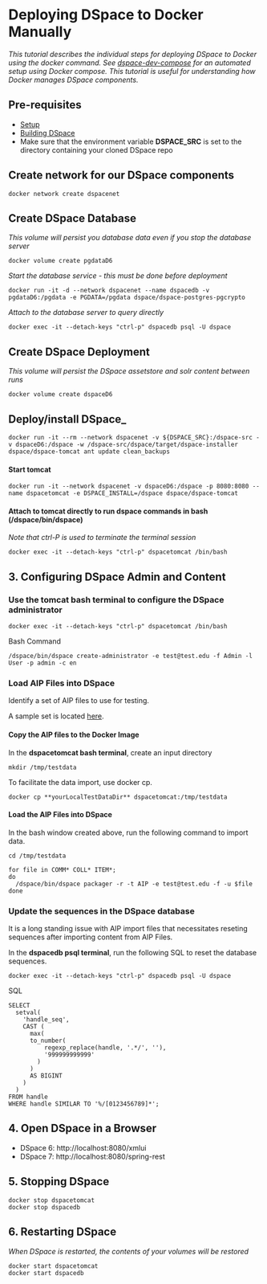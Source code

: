 # Deploying DSpace to Docker Manually
_This tutorial describes the individual steps for deploying DSpace to Docker using the docker command.  See [dspace-dev-compose](dspace-dev-compose) for an automated setup using Docker compose.  This tutorial is useful for understanding how Docker manages DSpace components._


## Pre-requisites
- [Setup](tutorialSetup.md)
- [Building DSpace](tutorialBuild.md)
- Make sure that the environment variable **DSPACE_SRC** is set to the directory containing your cloned DSpace repo

## Create network for our DSpace components

    docker network create dspacenet

## Create DSpace Database
_This volume will persist you database data even if you stop the database server_

    docker volume create pgdataD6

_Start the database service - this must be done before deployment_

    docker run -it -d --network dspacenet --name dspacedb -v pgdataD6:/pgdata -e PGDATA=/pgdata dspace/dspace-postgres-pgcrypto

_Attach to the database server to query directly_

    docker exec -it --detach-keys "ctrl-p" dspacedb psql -U dspace

## Create DSpace Deployment
_This volume will persist the DSpace assetstore and solr content between runs_

    docker volume create dspaceD6

## Deploy/install DSpace_

    docker run -it --rm --network dspacenet -v ${DSPACE_SRC}:/dspace-src -v dspaceD6:/dspace -w /dspace-src/dspace/target/dspace-installer dspace/dspace-tomcat ant update clean_backups

#### Start tomcat

    docker run -it --network dspacenet -v dspaceD6:/dspace -p 8080:8080 --name dspacetomcat -e DSPACE_INSTALL=/dspace dspace/dspace-tomcat

#### Attach to tomcat directly to run dspace commands in bash (/dspace/bin/dspace)
_Note that ctrl-P is used to terminate the terminal session_

    docker exec -it --detach-keys "ctrl-p" dspacetomcat /bin/bash

## 3. Configuring DSpace Admin and Content

### Use the tomcat bash terminal to configure the DSpace administrator

    docker exec -it --detach-keys "ctrl-p" dspacetomcat /bin/bash

Bash Command
```
/dspace/bin/dspace create-administrator -e test@test.edu -f Admin -l User -p admin -c en
```

### Load AIP Files into DSpace

Identify a set of AIP files to use for testing.

A sample set is located [here](https://github.com/DSpace-Labs/DSpace-codenvy/tree/master/TestData).

#### Copy the AIP files to the Docker Image

In the **dspacetomcat bash terminal**, create an input directory

    mkdir /tmp/testdata

To facilitate the data import, use docker cp.

    docker cp **yourLocalTestDataDir** dspacetomcat:/tmp/testdata

#### Load the AIP Files into DSpace

In the bash window created above, run the following command to import data.
```
cd /tmp/testdata
```

```
for file in COMM* COLL* ITEM*;
do
  /dspace/bin/dspace packager -r -t AIP -e test@test.edu -f -u $file
done
```

### Update the sequences in the DSpace database

It is a long standing issue with AIP import files that necessitates reseting sequences after importing content from AIP Files.

In the **dspacedb psql terminal**, run the following SQL to reset the database sequences.

    docker exec -it --detach-keys "ctrl-p" dspacedb psql -U dspace

SQL
```
SELECT
  setval(
    'handle_seq',
    CAST (
      max(
      to_number(
          regexp_replace(handle, '.*/', ''),
          '999999999999'
        )
      )
      AS BIGINT
    )
  )
FROM handle
WHERE handle SIMILAR TO '%/[0123456789]*';
```

## 4. Open DSpace in a Browser
- DSpace 6: http://localhost:8080/xmlui
- DSpace 7: http://localhost:8080/spring-rest

## 5. Stopping DSpace

    docker stop dspacetomcat
    docker stop dspacedb

## 6. Restarting DSpace
_When DSpace is restarted, the contents of your volumes will be restored_

    docker start dspacetomcat
    docker start dspacedb
